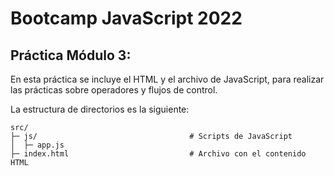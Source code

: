 # Bootcamp JavaScript 2022

## Práctica Módulo 3:

En esta práctica se incluye el HTML y el archivo de JavaScript, para realizar las prácticas sobre operadores y flujos de control.

La estructura de directorios es la siguiente:

```
src/
├─ js/                                  # Scripts de JavaScript
│  ├─ app.js
├─ index.html                           # Archivo con el contenido HTML
```
